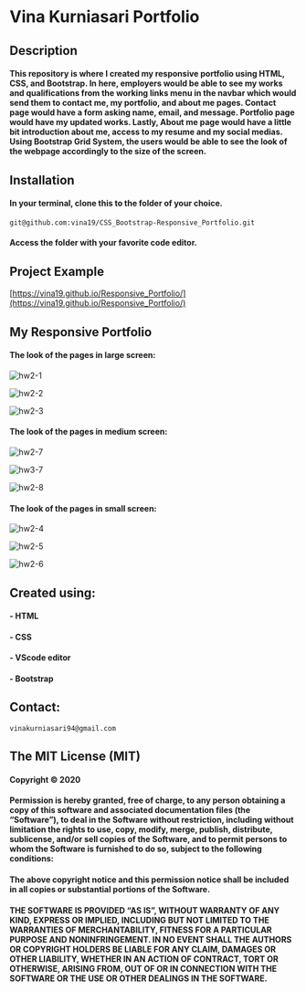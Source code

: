 # Vina Kurniasari Portfolio
## Description
#### This repository is where I created my responsive portfolio using HTML, CSS, and Bootstrap. In here, employers would be able to see my works and qualifications from the working links menu in the navbar which would send them to contact me, my portfolio, and about me pages. Contact page would have a form asking name, email, and message. Portfolio page would have my updated works. Lastly, About me page would have a little bit introduction about me, access to my resume and my social medias. Using Bootstrap Grid System, the users would be able to see the look of the webpage accordingly to the size of the screen.

## Installation
#### In your terminal, clone this to the folder of your choice.

    git@github.com:vina19/CSS_Bootstrap-Responsive_Portfolio.git

#### Access the folder with your favorite code editor.

## Project Example

[https://vina19.github.io/Responsive_Portfolio/](https://vina19.github.io/Responsive_Portfolio/)

## My Responsive Portfolio
#### The look of the pages in large screen:

![hw2-1](https://user-images.githubusercontent.com/46719712/95670637-a4ccac00-0b53-11eb-88e8-0b0e4ce0b3f4.png)

![hw2-2](https://user-images.githubusercontent.com/46719712/95670642-a8f8c980-0b53-11eb-9c90-406cb0ea786e.png)

![hw2-3](https://user-images.githubusercontent.com/46719712/95670643-aac28d00-0b53-11eb-810c-b700302f86fe.png)

#### The look of the pages in medium screen:

![hw2-7](https://user-images.githubusercontent.com/46719712/95670650-b0b86e00-0b53-11eb-8dbb-ee61afffb6c3.png)

![hw3-7](https://user-images.githubusercontent.com/46719712/95670652-b31ac800-0b53-11eb-8ce6-11fb26007b22.png)

![hw2-8](https://user-images.githubusercontent.com/46719712/95670655-b57d2200-0b53-11eb-8a76-ffdbd68aa766.png)

#### The look of the pages in small screen:

![hw2-4](https://user-images.githubusercontent.com/46719712/95670644-ac8c5080-0b53-11eb-9347-0e5139b1f3b3.png)

![hw2-5](https://user-images.githubusercontent.com/46719712/95670645-adbd7d80-0b53-11eb-91ee-bc8e75f3ef71.png)

![hw2-6](https://user-images.githubusercontent.com/46719712/95670648-af874100-0b53-11eb-9046-4e3861baaba5.png)

## Created using:
#### - HTML
#### - CSS
#### - VScode editor
#### - Bootstrap

## Contact:
    vinakurniasari94@gmail.com

## The MIT License (MIT)
#### Copyright © 2020 <Vina Kurniasari>

#### Permission is hereby granted, free of charge, to any person obtaining a copy of this software and associated documentation files (the “Software”), to deal in the Software without restriction, including without limitation the rights to use, copy, modify, merge, publish, distribute, sublicense, and/or sell copies of the Software, and to permit persons to whom the Software is furnished to do so, subject to the following conditions:

#### The above copyright notice and this permission notice shall be included in all copies or substantial portions of the Software.

#### THE SOFTWARE IS PROVIDED “AS IS”, WITHOUT WARRANTY OF ANY KIND, EXPRESS OR IMPLIED, INCLUDING BUT NOT LIMITED TO THE WARRANTIES OF MERCHANTABILITY, FITNESS FOR A PARTICULAR PURPOSE AND NONINFRINGEMENT. IN NO EVENT SHALL THE AUTHORS OR COPYRIGHT HOLDERS BE LIABLE FOR ANY CLAIM, DAMAGES OR OTHER LIABILITY, WHETHER IN AN ACTION OF CONTRACT, TORT OR OTHERWISE, ARISING FROM, OUT OF OR IN CONNECTION WITH THE SOFTWARE OR THE USE OR OTHER DEALINGS IN THE SOFTWARE.

